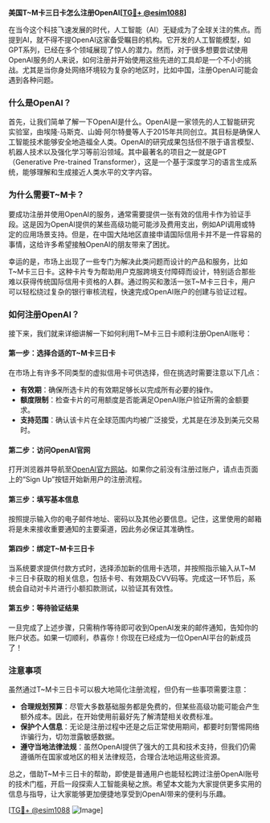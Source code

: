 **美国T~M卡三日卡怎么注册OpenAI[[TG💪+ @esim1088](https://t.me/s/esim1088)]**

在当今这个科技飞速发展的时代，人工智能（AI）无疑成为了全球关注的焦点。而提到AI，就不得不提OpenAI这家备受瞩目的机构。它开发的人工智能模型，如GPT系列，已经在多个领域展现了惊人的潜力。然而，对于很多想要尝试使用OpenAI服务的人来说，如何注册并开始使用这些先进的工具却是一个不小的挑战。尤其是当你身处网络环境较为复杂的地区时，比如中国，注册OpenAI可能会遇到各种问题。

### 什么是OpenAI？

首先，让我们简单了解一下OpenAI是什么。OpenAI是一家领先的人工智能研究实验室，由埃隆·马斯克、山姆·阿尔特曼等人于2015年共同创立。其目标是确保人工智能技术能够安全地造福全人类。OpenAI的研究成果包括但不限于语言模型、机器人技术以及强化学习等前沿领域。其中最著名的项目之一就是GPT（Generative Pre-trained Transformer），这是一个基于深度学习的语言生成系统，能够理解和生成接近人类水平的文字内容。

### 为什么需要T~M卡？

要成功注册并使用OpenAI的服务，通常需要提供一张有效的信用卡作为验证手段。这是因为OpenAI提供的某些高级功能可能涉及费用支出，例如API调用或特定的应用场景支持。但是，在中国大陆地区直接申请国际信用卡并不是一件容易的事情，这给许多希望接触OpenAI的朋友带来了困扰。

幸运的是，市场上出现了一些专门为解决此类问题而设计的产品和服务，比如T~M卡三日卡。这种卡片专为帮助用户克服跨境支付障碍而设计，特别适合那些难以获得传统国际信用卡资格的人群。通过购买和激活一张T~M卡三日卡，用户可以轻松绕过复杂的银行审核流程，快速完成OpenAI账户的创建与验证过程。

### 如何注册OpenAI？

接下来，我们就来详细讲解一下如何利用T~M卡三日卡顺利注册OpenAI账号：

#### 第一步：选择合适的T~M卡三日卡
在市场上有许多不同类型的虚拟信用卡可供选择，但在挑选时需要注意以下几点：
- **有效期**：确保所选卡片的有效期足够长以完成所有必要的操作。
- **额度限制**：检查卡片的可用额度是否能满足OpenAI账户验证所需的金额要求。
- **支持范围**：确认该卡片在全球范围内均被广泛接受，尤其是在涉及到美元交易时。

#### 第二步：访问OpenAI官网
打开浏览器并导航至[OpenAI官方网站](https://openai.com/)。如果你之前没有注册过账户，请点击页面上的“Sign Up”按钮开始新用户的注册流程。

#### 第三步：填写基本信息
按照提示输入你的电子邮件地址、密码以及其他必要信息。记住，这里使用的邮箱将是未来接收重要通知的主要渠道，因此务必保证其准确性。

#### 第四步：绑定T~M卡三日卡
当系统要求提供付款方式时，选择添加新的信用卡选项，并按照指示输入从T~M卡三日卡获取的相关信息，包括卡号、有效期及CVV码等。完成这一环节后，系统会自动对卡片进行小额扣款测试，以验证其有效性。

#### 第五步：等待验证结果
一旦完成了上述步骤，只需稍作等待即可收到OpenAI发来的邮件通知，告知你的账户状态。如果一切顺利，恭喜你！你现在已经成为一位OpenAI平台的新成员了！

### 注意事项

虽然通过T~M卡三日卡可以极大地简化注册流程，但仍有一些事项需要注意：
- **合理规划预算**：尽管大多数基础服务都是免费的，但某些高级功能可能会产生额外成本。因此，在开始使用前最好先了解清楚相关收费标准。
- **保护个人信息**：无论是注册过程中还是之后正常使用期间，都要时刻警惕网络诈骗行为，切勿泄露敏感数据。
- **遵守当地法律法规**：虽然OpenAI提供了强大的工具和技术支持，但我们仍需遵循所在国家或地区的相关法律规范，合理合法地运用这些资源。

总之，借助T~M卡三日卡的帮助，即使是普通用户也能轻松跨过注册OpenAI账号的技术门槛，开启一段探索人工智能奥秘之旅。希望本文能为大家提供更多实用的信息与指导，让大家能够更加便捷地享受到OpenAI带来的便利与乐趣。

[[TG💪+ @esim1088](https://t.me/s/esim1088) ![Image](https://i.postimg.cc/4NQfJmqS/Snipaste-2025-05-13-00-14-12.png)]